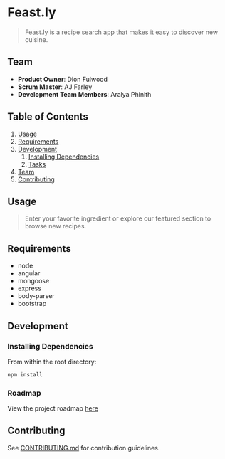 # Feast.ly

> Feast.ly is a recipe search app that makes it easy to discover new cuisine.

## Team

  - __Product Owner__: Dion Fulwood
  - __Scrum Master__: AJ Farley
  - __Development Team Members__: Aralya Phinith

## Table of Contents

1. [Usage](#Usage)
1. [Requirements](#requirements)
1. [Development](#development)
    1. [Installing Dependencies](#installing-dependencies)
    1. [Tasks](#tasks)
1. [Team](#team)
1. [Contributing](#contributing)

## Usage

> Enter your favorite ingredient or explore our featured section to browse new recipes.

## Requirements

- node
- angular
- mongoose
- express
- body-parser
- bootstrap

## Development

### Installing Dependencies

From within the root directory:

```sh
npm install
```

### Roadmap

View the project roadmap [here](https://github.com/IndigoZone/Feast.ly)


## Contributing

See [CONTRIBUTING.md](_CONTRIBUTING.md) for contribution guidelines.
